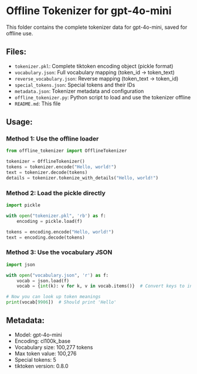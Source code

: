 # Offline Tokenizer for gpt-4o-mini

This folder contains the complete tokenizer data for gpt-4o-mini, saved for offline use.

## Files:
- `tokenizer.pkl`: Complete tiktoken encoding object (pickle format)
- `vocabulary.json`: Full vocabulary mapping (token_id -> token_text)
- `reverse_vocabulary.json`: Reverse mapping (token_text -> token_id)
- `special_tokens.json`: Special tokens and their IDs
- `metadata.json`: Tokenizer metadata and configuration
- `offline_tokenizer.py`: Python script to load and use the tokenizer offline
- `README.md`: This file

## Usage:

### Method 1: Use the offline loader
```python
from offline_tokenizer import OfflineTokenizer

tokenizer = OfflineTokenizer()
tokens = tokenizer.encode("Hello, world!")
text = tokenizer.decode(tokens)
details = tokenizer.tokenize_with_details("Hello, world!")
```

### Method 2: Load the pickle directly
```python
import pickle

with open("tokenizer.pkl", 'rb') as f:
    encoding = pickle.load(f)

tokens = encoding.encode("Hello, world!")
text = encoding.decode(tokens)
```

### Method 3: Use the vocabulary JSON
```python
import json

with open("vocabulary.json", 'r') as f:
    vocab = json.load(f)
    vocab = {int(k): v for k, v in vocab.items()}  # Convert keys to int

# Now you can look up token meanings
print(vocab[9906])  # Should print 'Hello'
```

## Metadata:
- Model: gpt-4o-mini
- Encoding: cl100k_base
- Vocabulary size: 100,277 tokens
- Max token value: 100,276
- Special tokens: 5
- tiktoken version: 0.8.0
